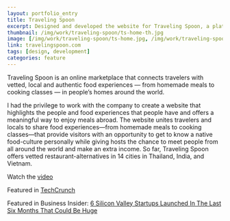 ```yaml
---
layout: portfolio_entry
title: Traveling Spoon
excerpt: Designed and developed the website for Traveling Spoon, a platform to discover authentic, vetted home food experiences in India, Thailand, and Vietnam.
thumbnail: /img/work/traveling-spoon/ts-home-th.jpg
image: [/img/work/traveling-spoon/ts-home.jpg, /img/work/traveling-spoon/ts-featured-hosts.png, /img/work/traveling-spoon/ts-host.png]
link: travelingspoon.com
tags: [design, development]
categories: feature
---
```


Traveling Spoon is an online marketplace that connects travelers with vetted, local and authentic food experiences — from homemade meals to cooking classes — in people’s homes around the world.

I had the privilege to work with the company to create a website that highlights the people and food experiences that people have and offers a meaningful way to enjoy meals abroad. The website unites travelers and locals to share food experiences—from homemade meals to cooking classes—that provide visitors with an opportunity to get to know a native food-culture personally while giving hosts the chance to meet people from all around the world and make an extra income. So far, Traveling Spoon offers vetted restaurant-alternatives in 14 cities in Thailand, India, and Vietnam.

Watch the [video](https://vimeo.com/69928394)

Featured in [TechCrunch](http://techcrunch.com/2013/11/02/women-2-0-las-vegas/)

Featured in Business Insider:
[6 Silicon Valley Startups Launched In The Last Six Months That Could Be Huge](http://www.businessinsider.com/new-silicon-valley-startups-2013-10?op=1)
